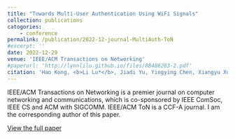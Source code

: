 ```yaml
---
title: "Towards Multi-User Authentication Using WiFi Signals"
collection: publications
catogories: 
    - conference
permalink: /publication/2022-12-journal-MultiAuth-ToN
#excerpt: ''
date: 2022-12-29
venue: 'IEEE/ACM Transactions on Networking'
#paperurl: 'http://lynnlilu.github.io/files/08486283-2.pdf'
citation: 'Hao Kong, <b>Li Lu*</b>, Jiadi Yu, Yingying Chen, Xiangyu Xu, Feng Lyu. &quot;Towards Multi-User Authentication Using WiFi Signals.&quot; <i>IEEE/ACM Transactions on Networking</i>. 2022. doi: 10.1109/TNET.2023.3237686.'
---
```


IEEE/ACM Transactions on Networking is a premier journal on computer networking and communications, which is co-sponsored by IEEE ComSoc, IEEE CS and ACM with SIGCOMM. IEEE/ACM ToN is a CCF-A journal. I am the corresponding author of this paper.

[View the full paper](https://doi.org/10.1109/TNET.2023.3237686)

